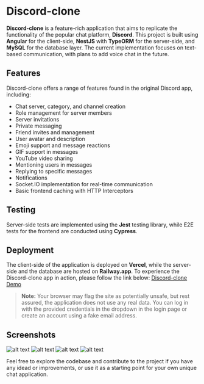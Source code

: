 # Discord-clone

**Discord-clone** is a feature-rich application that aims to replicate the functionality of the popular chat platform, **Discord**. This project is built using **Angular** for the client-side, **NestJS** with **TypeORM** for the server-side, and **MySQL** for the database layer.
The current implementation focuses on text-based communication, with plans to add voice chat in the future. 


## Features

Discord-clone offers a range of features found in the original Discord app, including:
- Chat server, category, and channel creation
- Role management for server members
- Server invitations
- Private messaging
- Friend invites and management
- User avatar and description
- Emoji support and message reactions
- GIF support in messages
- YouTube video sharing
- Mentioning users in messages
- Replying to specific messages
- Notifications
- Socket.IO implementation for real-time communication
- Basic frontend caching with HTTP Interceptors

## Testing
Server-side tests are implemented using the **Jest** testing library, while E2E tests for the frontend are conducted using **Cypress**. 

## Deployment
The client-side of the application is deployed on **Vercel**, while the server-side and the database are hosted on **Railway.app**. To experience the Discord-clone app in action, please follow the link below:
[Discord-clone Demo](https://discord-clone-rafaau.vercel.app/)
> **Note:** Your browser may flag the site as potentially unsafe, but rest assured, the application does not use any real data. You can log in with the provided credentials in the dropdown in the login page or create an account using a fake email address.
## Screenshots

![alt text](https://imgur.com/FfEiW7L.jpg)
![alt text](https://imgur.com/SPVCv7R.jpg)
![alt text](https://imgur.com/qTkIgwl.jpg)
![alt text](https://imgur.com/5aPkGEs.jpg)

Feel free to explore the codebase and contribute to the project if you have any idead or improvements, or use it as a starting point for your own unique chat application.